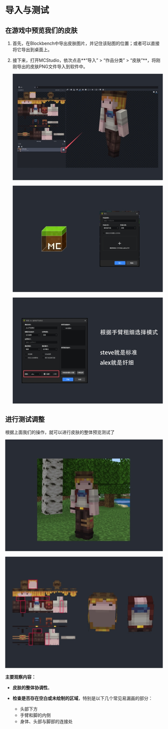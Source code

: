 # **导入与测试**

## **在游戏中预览我们的皮肤**

1. 首先，在Blockbench中导出皮肤图片，并记住该贴图的位置；或者可以直接将它导出到桌面上。

2. 接下来，打开MCStudio，依次点击**“导入” > “作品分类” > “皮肤”**，将刚刚导出的皮肤PNG文件导入到软件中。

   ![](./images/wps33.jpg)
   
   ![](./images/wps34.jpg)
   
   ![](./images/wps35.jpg)



## **进行测试调整**

根据上面我们的操作，就可以进行皮肤的整体预览测试了

![](./images/wps36.jpg)

![](./images/wps37.jpg)

**主要观察内容：**

- **皮肤的整体协调性**。

- **检查是否存在空白或未绘制的区域**，特别是以下几个常见易漏画的部分：
  - 头部下方
  - 手臂和脚的内侧
  - 身体、头部与脚部的连接处